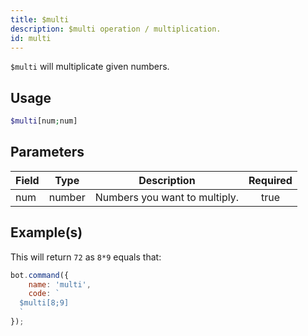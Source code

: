 ```yaml
---
title: $multi
description: $multi operation / multiplication.
id: multi
---
```


`$multi` will multiplicate given numbers.

## Usage

```php
$multi[num;num]
```

## Parameters

| Field | Type   | Description                   | Required |
| ----- | ------ | ----------------------------- | :------: |
| num   | number | Numbers you want to multiply. |   true   |

## Example(s)

This will return `72` as `8*9` equals that:

```javascript
bot.command({
    name: 'multi',
    code: `
  $multi[8;9]
  `
});
```
